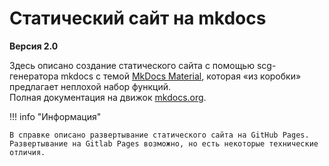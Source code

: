 # Статический сайт на mkdocs

**Версия 2.0**

Здесь описано создание статического сайта с помощью scg-генератора mkdocs с темой [MkDocs Material](https://squidfunk.github.io/mkdocs-material/), которая «из коробки» предлагает неплохой набор функций.  
Полная документация на движок [mkdocs.org](https://www.mkdocs.org).  

!!! info "Информация"

    В справке описано развертывание статического сайта на GitHub Pages.  
    Развертывание на Gitlab Pages возможно, но есть некоторые технические отличия.
    